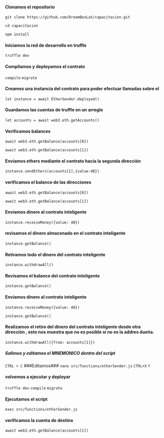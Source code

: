 #### Clonamos el repositorio

```git clone https://github.com/DreamBoxLat/capacitacion.git```

```cd capacitacion```

```npm install```

#### Iniciamos la red de desarrollo en truffle

```truffle dev```

#### Compilamos y deployamos el contrato
```compile```
```migrate```



#### Creamos una instancia del contrato para poder efectuar llamadas sobre el

`let instance = await EtherSender.deployed()`

#### Guardamos las cuentas de truffle en un arreglo
`let accounts = await web3.eth.getAccounts()`

#### Verificamos balances
`await web3.eth.getBalance(accounts[0])`

`await web3.eth.getBalance(accounts[1])`

#### Enviamos ethers mediante el contrato hacia la segunda dirección

`instance.sendEthers(accounts[1],{value:40})`

#### verificamos el balance de las direcciones

`await web3.eth.getBalance(accounts[0])`

`await web3.eth.getBalance(accounts[1])`

#### Enviamos  dinero al contrato inteligente

`instance.receiveMoney({value: 40})`

#### revisamos el dinero almacenado en el contrato inteligente 

`instance.getBalance()`

#### Retiramos todo el dinero del contrato inteligente

`instance.withdrawAll()`


#### Revisamos el balance del contrato inteligente

`instance.getBalance()`

#### Enviamos dinero al contrato inteligente


`instance.receiveMoney({value: 40})`

`instance.getBalance()`

#### Realizamos el retiro del dinero del contrato inteligente desde otra dirección , esto nos muestra que no es posible si no es la addres dueña.

`instance.withdrawAll({from: accounts[1]})`

##### Salimos y editamos el MNEMONICO dentro del script
``CTRL + C``
###Editamos###
``nano src/functions/etherSender.js``
``CTRL+X``
``Y``
#### volvemos a ejecutar y deployar

```truffle dev```
```compile```
```migrate```

#### Ejecutamos el script


`exec src/functions/etherSender.js`


#### verificamos la cuenta de destino

```await web3.eth.getBalance(accounts[1])```

